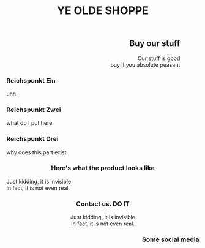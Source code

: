 <header>
  <h1>
    YE OLDE SHOPPE
  </h1>
</header>

<main style="text-align:right;margin-right:50px">
  <h2>
    Buy our stuff
  </h2>
  <p>
    Our stuff is good <br/>
    buy it you absolute peasant
  </p>
</main>

<article>
  <section>
    <h3>
      Reichspunkt Ein
    </h3>
    <p>
      uhh
    </p>
  </section>
  <section>
    <h3>
      Reichspunkt Zwei
    </h3>
    <p>
      what do I put here
    </p>
  </section>
  <section>
    <h3>
      Reichspunkt Drei
    </h3>
    <p>
      why does this part exist
    </p>
  </section>
</article>

<article>
  <h3 style="text-align:center">
    Here's what the product looks like
  </h3>
    <p>
      Just kidding, it is invisible <br/>
      In fact, it is not even real.
    </p>
</article>

<article>
  <h3 style="text-align:center">
    Contact us. DO IT
  </h3>
    <p style="text-align:center">
      Just kidding, it is invisible <br/>
      In fact, it is not even real.
    </p>
</article>

<footer>
  <h3 style="text-align:right">
  	Some social media
  </h3>
</footer>
